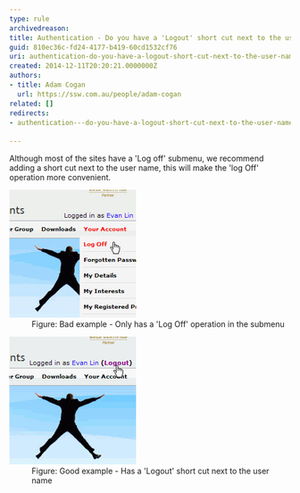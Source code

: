 ```yaml
---
type: rule
archivedreason: 
title: Authentication - Do you have a 'Logout' short cut next to the user name ?
guid: 810ec36c-fd24-4177-b419-60cd1532cf76
uri: authentication-do-you-have-a-logout-short-cut-next-to-the-user-name
created: 2014-12-11T20:20:21.0000000Z
authors:
- title: Adam Cogan
  url: https://ssw.com.au/people/adam-cogan
related: []
redirects:
- authentication---do-you-have-a-logout-short-cut-next-to-the-user-name-

---
```


Although most of the sites have a 'Log off' submenu, we recommend adding a short                     cut next to the user name, this will make the 'log Off' operation more convenient.

<!--endintro-->
<dl class="badImage"><dt>
                        <img src="logoff-bad.jpg" alt="Bad example - only has a 'Log Off'"></dt><dd>
                        Figure: Bad example - Only has a 'Log Off' operation in the submenu</dd></dl><dl class="goodImage"><dt>
                        <img src="logoff-good.jpg" alt="Good example - has a 'Logout'"></dt><dd>
                        Figure: Good example - Has a 'Logout' short cut next to the user name</dd></dl>
